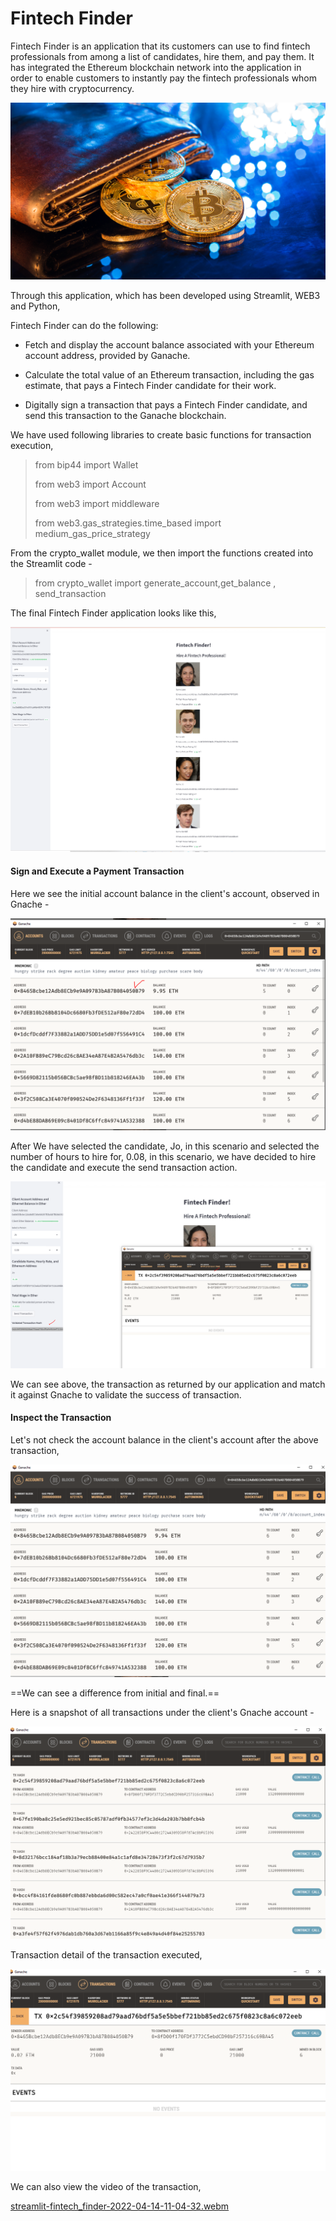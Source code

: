 # Fintech Finder

Fintech Finder is an application that its customers can use to find fintech professionals from among a list of candidates, hire them, and pay them. It has integrated the Ethereum blockchain network into the application in order to enable customers to instantly pay the fintech professionals whom they hire with cryptocurrency.

![19-4-challenge-image.png](./Images/19-4-challenge-image.png)

Through this application, which has been developed using Streamlit, WEB3 and Python,

Fintech Finder can do the following:

- Fetch and display the account balance associated with your Ethereum account address, provided by Ganache.
    
- Calculate the total value of an Ethereum transaction, including the gas estimate, that pays a Fintech Finder candidate for their work.
    
- Digitally sign a transaction that pays a Fintech Finder candidate, and send this transaction to the Ganache blockchain.
    

We have used following libraries to create basic functions for transaction execution,

> from bip44 import Wallet
> 
> from web3 import Account
> 
> from web3 import middleware
> 
> from web3.gas\_strategies.time\_based import medium\_gas\_price_strategy

From the crypto_wallet module, we then import the functions created into the Streamlit code -

> from crypto\_wallet import generate\_account,get\_balance , send\_transaction

The final Fintech Finder application looks like this,

![Screen1.PNG](./Images/Screen1.PNG)

#### Sign and Execute a Payment Transaction

Here we see the initial account balance in the client's account, observed in Gnache -

![initial.PNG](./Images/initial.PNG)

After We have selected the candidate, Jo, in this scenario and selected the number of hours to hire for, 0.08, in this scenario, we have decided to hire the candidate and execute the send transaction action.

![Trans.PNG](./Images/Trans.PNG)

We can see above, the transaction as returned by our application and match it against Gnache to validate the success of transaction.

#### Inspect the Transaction

Let's not check the account balance in the client's account after the above transaction,

![Final.PNG](./Images/Final.PNG)

==We can see a difference  from initial and final.==

Here is a snapshot of all transactions under the client's Gnache account -

![Transdet.PNG](./Images/Transdet.PNG)

Transaction detail of the transaction executed,

![Transdet1.PNG](./Images/Transdet1.PNG)

We can also view the video of the transaction,

[streamlit-fintech_finder-2022-04-14-11-04-32.webm](streamlit-fintech_finder-2022-04-14-11-04-32.webm)